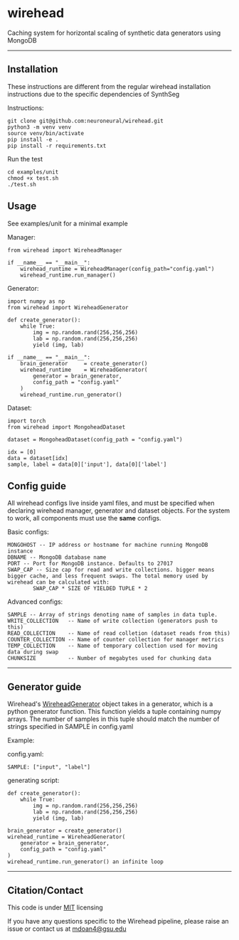 # wirehead #

Caching system for horizontal scaling of synthetic data generators using MongoDB

---

## Installation 

These instructions are different from the regular wirehead installation instructions due to the specific dependencies of SynthSeg

Instructions:
```
git clone git@github.com:neuroneural/wirehead.git
python3 -m venv venv 
source venv/bin/activate
pip install -e .
pip install -r requirements.txt
```

Run the test
```
cd examples/unit
chmod +x test.sh
./test.sh
```

## Usage ## 

See examples/unit for a minimal example 

Manager:
```
from wirehead import WireheadManager

if __name__ == "__main__":
    wirehead_runtime = WireheadManager(config_path="config.yaml")
    wirehead_runtime.run_manager()
```

Generator:

```
import numpy as np
from wirehead import WireheadGenerator 

def create_generator():
    while True: 
        img = np.random.rand(256,256,256)
        lab = np.random.rand(256,256,256)
        yield (img, lab)

if __name__ == "__main__":
    brain_generator     = create_generator()
    wirehead_runtime    = WireheadGenerator(
        generator = brain_generator,
        config_path = "config.yaml" 
    )
    wirehead_runtime.run_generator()
```

Dataset:
```
import torch
from wirehead import MongoheadDataset

dataset = MongoheadDataset(config_path = "config.yaml")

idx = [0] 
data = dataset[idx]
sample, label = data[0]['input'], data[0]['label']
```

## Config guide

All wirehead configs live inside yaml files, and must be specified when declaring wirehead manager, generator and dataset objects. For the system to work, all components must use the __same__ configs.

Basic configs:
```
MONGOHOST -- IP address or hostname for machine running MongoDB instance
DBNAME -- MongoDB database name
PORT -- Port for MongoDB instance. Defaults to 27017
SWAP_CAP -- Size cap for read and write collections. bigger means bigger cache, and less frequent swaps. The total memory used by wirehead can be calculated with:
        SWAP_CAP * SIZE OF YIELDED TUPLE * 2
```

Advanced configs:
```
SAMPLE -- Array of strings denoting name of samples in data tuple. 
WRITE_COLLECTION   -- Name of write collection (generators push to this)
READ_COLLECTION    -- Name of read colletion (dataset reads from this)
COUNTER_COLLECTION -- Name of counter collection for manager metrics
TEMP_COLLECTION    -- Name of temporary collection used for moving data during swap
CHUNKSIZE          -- Number of megabytes used for chunking data
```

---

## Generator guide

Wirehead's [WireheadGenerator](https://github.com/neuroneural/wirehead/blob/main/wirehead/generator.py) object takes in a generator, which is a python generator function. This function yields a tuple containing numpy arrays. The number of samples in this tuple should match the number of strings  specified in SAMPLE in config.yaml

Example:

config.yaml:
```
SAMPLE: ["input", "label"]
```

generating script:
```
def create_generator():
    while True: 
        img = np.random.rand(256,256,256)
        lab = np.random.rand(256,256,256)
        yield (img, lab)

brain_generator = create_generator()
wirehead_runtime = WireheadGenerator(
    generator = brain_generator,
    config_path = "config.yaml" 
)
wirehead_runtime.run_generator() an infinite loop
```

---

## Citation/Contact

This code is under [MIT](https://github.com/neuroneural/wirehead/blob/main/LICENSE) licensing

If you have any questions specific to the Wirehead pipeline, please raise an issue or contact us at mdoan4@gsu.edu
